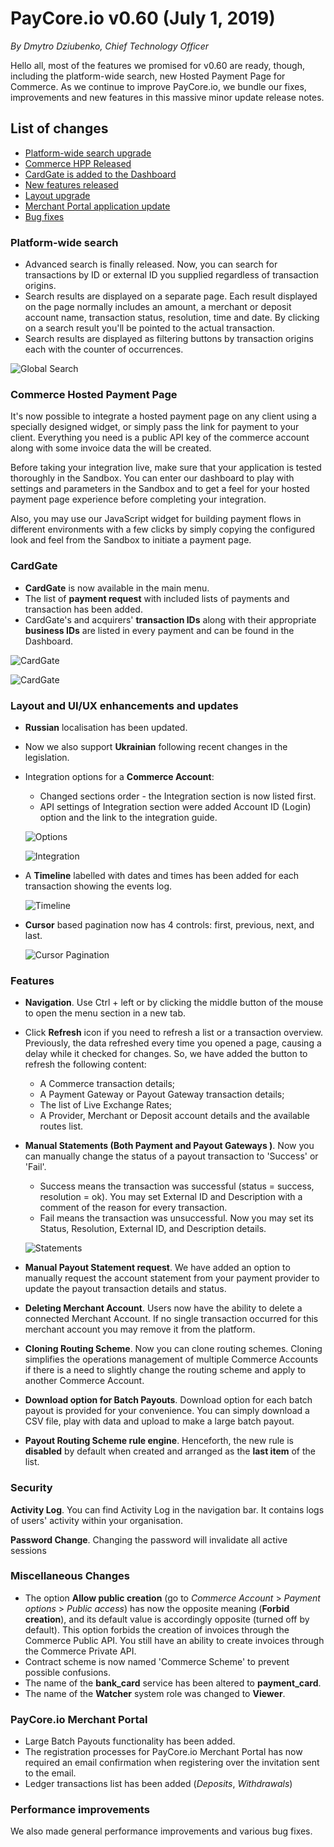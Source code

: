 # **PayCore.io v0.60 (July 1, 2019)**

*By Dmytro Dziubenko, Chief Technology Officer*

Hello all, most of the features we promised for v0.60 are ready, though, including the platform-wide search, new Hosted Payment Page for Commerce. As we continue to improve PayCore.io, we bundle our fixes, improvements and new features in this massive minor update release notes. 

## List of changes

- [Platform-wide search upgrade](#platform-wide-search)
- [Commerce HPP Released](#commerce-hosted-payment-page)
- [CardGate is added to the Dashboard](#cardgate)
- [New features released](#features)
- [Layout upgrade](#layout-and-uiux-enhancements-and-updates)
- [Merchant Portal application update](#paycoreio-merchant-portal)
- [Bug fixes](#performance-improvements)

### Platform-wide search

- Advanced search is finally released. Now, you can search for transactions by ID or external ID you supplied regardless of transaction origins.
- Search results are displayed on a separate page. Each result displayed on the page normally includes an amount, a merchant or deposit account name, transaction status, resolution, time and date. By clicking on a search result you'll be pointed to the actual transaction.
- Search results are displayed as filtering buttons by transaction origins each with the counter of occurrences.


![Global Search](images/v0.60/global_search.png)

### Commerce Hosted Payment Page

It's now possible to integrate a hosted payment page on any client using a specially designed widget, or simply pass the link for payment to your client. Everything you need is a public API key of the commerce account along with some invoice data the will be created. 

Before taking your integration live, make sure that your application is tested thoroughly in the Sandbox. You can enter our dashboard to play with settings and parameters in the Sandbox and to get a feel for your hosted payment page experience before completing your integration. 

Also, you may use our JavaScript widget for building payment flows in different environments with a few clicks by simply copying the configured look and feel from the Sandbox to initiate a payment page.

### CardGate

- **CardGate** is now available in the main menu.
- The list of **payment request** with included lists of payments and transaction has been added. 
- CardGate's and acquirers' **transaction IDs** along with their appropriate **business IDs** are listed in every payment and can be found in the Dashboard.

![CardGate](images/v0.60/card_gate1.png)

![CardGate](images/v0.60/card_gate2.png)

### Layout and UI/UX enhancements and updates

- **Russian** localisation has been updated.
- Now we also support **Ukrainian** following recent changes in the legislation.
- Integration options for a **Commerce Account**:
    - Changed sections order - the Integration section is now listed first.
    - API settings of Integration section were added Account ID (Login) option and the link to the integration guide.

    ![Options](images/v0.60/options.png)

    ![Integration](images/v0.60/integr.png)

- A **Timeline** labelled with dates and times has been added for each transaction showing the events log.

    ![Timeline](images/v0.60/timeline.png)

- **Cursor** based pagination now has 4 controls: first, previous, next, and last.

    ![Cursor Pagination](images/v0.60/cursor.png)

### Features

- **Navigation**. Use Ctrl + left or by clicking the middle button of the mouse to open the menu section in a new tab.
- Click **Refresh** icon if you need to refresh a list or a transaction overview. Previously, the data refreshed every time you opened a page, causing a delay while it checked for changes. So, we have added the button to refresh the following content:
    - A Commerce transaction details;
    - A Payment Gateway or Payout Gateway transaction details;
    - The list of Live Exchange Rates;
    - A Provider, Merchant or Deposit account details and the available routes list.
- **Manual Statements (Both Payment and Payout Gateways )**. Now you can manually change the status of a payout transaction to 'Success' or 'Fail'.
    - Success means the transaction was successful (status = success, resolution = ok). You may set External ID and Description with a comment of the reason for every transaction. 
    - Fail means the transaction was unsuccessful. Now you may set its Status, Resolution, External ID, and Description details.

    ![Statements](images/v0.60/manual_statement.png)
    
- **Manual Payout Statement request**. We have added an option to manually request the account statement from your payment provider to update the payout transaction details and status.
- **Deleting Merchant Account**. Users now have the ability to delete a connected Merchant Account. If no single transaction occurred for this merchant account you may remove it from the platform.
- **Cloning Routing Scheme**. Now you can clone routing schemes. Cloning simplifies the operations management of multiple Commerce Accounts if there is a need to slightly change the routing scheme and apply to another Commerce Account.
- **Download option for Batch Payouts**. Download option for each batch payout is provided for your convenience. You can simply download a CSV file, play with data and upload to make a large batch payout.
- **Payout Routing Scheme rule engine**. Henceforth, the new rule is **disabled** by default when created and arranged as the **last item** of the list.

### Security

**Activity Log**. You can find Activity Log in the navigation bar. It contains logs of users' activity within your organisation. 

**Password Change**. Changing the password will invalidate all active sessions

### Miscellaneous Changes

- The option **Allow public creation** (go to _Commerce Account_ > _Payment options_ > _Public access_) has now the opposite meaning (**Forbid creation**), and its default value is accordingly opposite (turned off by default). This option forbids the creation of invoices through the Commerce Public API. You still have an ability to create invoices through the Commerce Private API.
- Contract scheme is now named 'Commerce Scheme' to prevent possible confusions.
- The name of the **bank_card** service has been altered to **payment_card**.
- The name of the **Watcher** system role was changed to **Viewer**.


### PayCore.io Merchant Portal

- Large Batch Payouts functionality has been added.
- The registration processes for PayCore.io Merchant Portal has now required an email confirmation when registering over the invitation sent to the email.
- Ledger transactions list has been added (_Deposits_, _Withdrawals_)

<!--
### New Integrations

We have established a new integration with:

- Paylink;
- Geo Pay (v 2.0 support);
- Manual Connector for semi-automation of SWIFT transactions (manual entry only as for now).
- Paylogic
- Leogaming
- Concord Bank
- Odysseq
- Procard
- GlobalMoney
- Easybits

For a list of all available integrations, please visit [Payment Providers](https://dashboard.paycore.io/connect-directory/payment-providers) page.
-->

### Performance improvements

We also made general performance improvements and various bug fixes.


